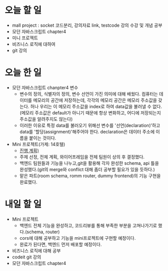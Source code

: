 # 오늘 할 일

- mall project : socket 코드분리, 강의자료 link, testcode 강의 수강 및 개념 공부
- 모던 자바스크립트 chapter4
- 미니 프로젝트
- 비즈니스 로직에 대하여
- git 강의

# 오늘 한 일

- 모던 자바스크립트 chanpter4 변수
  - 변수의 정의, 식별자의 정의, 변수 선언이 가진 의미에 대해 배웠다. 컴퓨터는 데이터를 메모리의 공간에 저장하는데, 각각의 메모리 공간은 메모리 주소값을 갖는다. 허나 우리는 이 메모리 주소값을 index로 하여 data값을 불러낼 수 없다.(메모리 주소값은 default가 아니기 때문에 항상 변화하고, 어디에 저장되는지 주소값을 알려주지도 않는다)
  - 이러한 이유로 특정 data를 불러오기 위해선 변수를 '선언(declaration)'하고 data를 '할당(assignment)'해주어야 한다. declaration은 데이터 주소에 이름을 붙이는 것이다.
- Mini 프로젝트(가제: 14호텔)
  - [진행 계획)](https://www.notion.so/14-bef603fb4ea843afaf2260611b069568)
  - 주제 선정, 전체 계획, 와이어프레임을 전체 팀원이 상의 후 결정했다.
  - 백엔드 팀원들과 기능을 나누고,git을 활용해 각자 완성한 schema, api 틀을 완성했다.(git의 merge와 conflict 대해 좀더 공부할 필요가 있을 듯하다.)
  - 맡은 파트(room schema, romm router, dummy frontend)의 기능 구현을 완료했다.

# 내일 할 일

- Mini 프로젝트
  - 백엔드 전체 기능을 완성하고, 코드리뷰를 통해 부족한 부분을 고쳐나가기로 했다.(schema, router)
  - cors에 대해 공부하고 기능을 mini프로젝트에 구현할 예정이다.
  - 완료가 된다면, 백엔드 먼저 배포할 예정이다.
- 비즈니스 로직에 대해 공부
- codeit git 강의
- 모던 자바스크립트 chapter4
